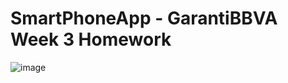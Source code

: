 # SmartPhoneApp - GarantiBBVA Week 3 Homework
![image](https://github.com/uelagoz/GarantiBBVA-homeworks/assets/121491603/976d5d26-e542-4a09-9819-3b41d6a8b484)
